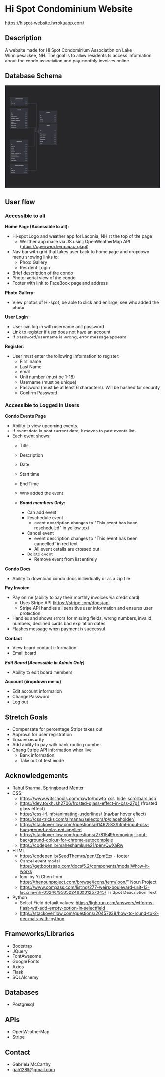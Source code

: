 # Hi Spot Condominium Website

https://hispot-website.herokuapp.com/


## Description

A website made for Hi Spot Condominium Association on Lake Winnipesaukee, NH. The goal is to allow residents to access information about the condo association and pay monthly invoices online.

## Database Schema

![image info](./Hi-Spot%20Schema.png)

## User flow

### Accessible to all

**Home Page (Accessible to all):**
- Hi-spot Logo and weather app for Laconia, NH at the top of the page
  - Weather app made via JS using OpenWeatherMap API (https://openweathermap.org/api)
- Nav bar with grid that takes user back to home page and dropdown menu showing links to:
  - Photo Gallery 
  - Resident Login
- Brief description of the condo 
- Photo: aerial view of the condo
- Footer with link to FaceBook page and address

**Photo Gallery:**
- View photos of Hi-spot, be able to click and enlarge, see who added the photo

**User Login**:
- User can log in with username and password
- Link to register if user does not have an account
- If password/username is wrong, error message appears

**Register**:
- User must enter the following information to register:
  - First name
  - Last Name
  - email
  - Unit number (must be 1-18)
  - Username (must be unique)
  - Password (must be at least 6 characters). Will be hashed for security
  - Confirm Password

### Accessible to Logged in Users

**Condo Events Page**
- Ability to view upcoming events. 
- If event date is past current date, it moves to past events list.
- Each event shows:
  - Title
  - Description
  - Date
  - Start time
  - End Time
  - Who added the event

  - ***Board members Only:***
    - Can add event
    - Reschedule event
      - event description changes to "This event has been rescheduled" in yellow text
    - Cancel event
      - event description changes to "This event has been cancelled" in red text
      - All event details are crossed out
    - Delete event
      - Remove event from list entirely

**Condo Docs**
- Ability to download condo docs individually or as a zip file

**Pay Invoice**
- Pay online (ability to pay their monthly invoices via credit card)
  - Uses Stripe API (https://stripe.com/docs/api)
  - Stripe API handles all sensitive user information and ensures user protection
- Handles and shows errors for missing fields, wrong numbers, invalid numbers, declined cards bad expiration dates
- Flashes message when payment is successul


**Contact**
- View board contact information
- Email board 

***Edit Board (Accessible to Admin Only)***
- Ability to edit board members

**Account (dropdown menu)**
- Edit account information
- Change Password
- Log out




## Stretch Goals
  - Compensate for percentage Stripe takes out
  - Approval for user registration
  - Ensure security
  - Add ability to pay with bank routing number
  - Chang Stripe API information when live
    - Bank information
    - Take out of test mode
  
## Acknowledgements 
- Rahul Sharma, Springboard Mentor
- CSS:
  - https://www.w3schools.com/howto/howto_css_hide_scrollbars.asp
  -  https://dev.to/khush2706/frosted-glass-effect-in-css-27p4 (frosted glass effect)
  -  https://css-irl.info/animating-underlines/ (navbar hover effect)
  -  https://css-tricks.com/almanac/selectors/p/placeholder/ 
  -   https://stackoverflow.com/questions/61462583/html-input-css-background-color-not-applied 
  -   https://stackoverflow.com/questions/2781549/removing-input-background-colour-for-chrome-autocomplete 
  -   https://codepen.io/maheshambure21/pen/QwXaRw 
- HTML
  - https://codepen.io/SeedThemes/pen/ZpmEzx - footer
  - Cancel event modal https://getbootstrap.com/docs/5.2/components/modal/#how-it-works
  - loon by Yi Chen from https://thenounproject.com/browse/icons/term/loon/" Noun Project
  - https://www.compass.com/listing/277-weirs-boulevard-unit-13-laconia-nh-03246/958522483031257345/ Hi Spot Description Text
- Python
  - Select Field default values: https://lightrun.com/answers/wtforms-flask-wtf-add-empty-option-in-selectfield   
  - https://stackoverflow.com/questions/20457038/how-to-round-to-2-decimals-with-python  

## Frameworks/Libraries
- Bootstrap 
- JQuery
- FontAwesome
- Google Fonts
- Axios
- Flask
- SQLAlchemy

## Databases
- Postgresql

## APIs
- OpenWeatherMap
- Stripe

## Contact
- Gabriela McCarthy
- gah1289@gmail.com